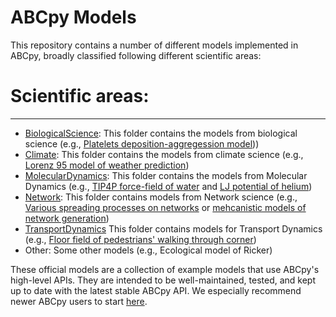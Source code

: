 # ABCpy Models

This repository contains a number of different models implemented in ABCpy, broadly classified following different scientific areas:

# Scientific areas:
--------------------------------
* [BiologicalScience](https://github.com/eth-cscs/abcpy-models/tree/master/BiologicalScience): This folder contains the models from biological science (e.g., [Platelets deposition-aggregession model](https://github.com/eth-cscs/abcpy-models/tree/master/BiologicalScience/PlateletsDeposition)))
* [Climate](https://github.com/eth-cscs/abcpy-models/tree/master/Climate): This folder contains the models from climate science (e.g., [Lorenz 95 model of weather prediction](https://github.com/eth-cscs/abcpy-models/tree/master/Climate/Lorenz95Stochastic))
* [MolecularDynamics](https://github.com/eth-cscs/abcpy-models/tree/master/MolecularDynamics): This folder contains the models from Molecular Dynamics (e.g., [TIP4P force-field of water](https://github.com/eth-cscs/abcpy-models/tree/master/MolecularDynamics/WaterTIP4P) and [LJ potential of helium](https://github.com/eth-cscs/abcpy-models/tree/master/MolecularDynamics/HeliumLJ))
* [Network](https://github.com/eth-cscs/abcpy-models/tree/master/Network): This folder contains models from Network science (e.g., [Various spreading processes on networks](https://github.com/eth-cscs/abcpy-models/tree/master/Network/SpreadingProcessNetwork) or [mehcanistic models of network generation](https://github.com/eth-cscs/abcpy-models/tree/master/Network/NetworkGeneration))
* [TransportDynamics](https://github.com/eth-cscs/abcpy-models/tree/master/TransportDynamics) This folder contains models for Transport Dynamics (e.g., [Floor field of pedestrians' walking through corner](https://github.com/eth-cscs/abcpy-models/tree/master/TransportDynamics/PedestrianWalkingCorner))
* Other: Some other models (e.g., Ecological model of Ricker)
 
These official models are a collection of example models that use ABCpy's high-level APIs. They are intended to be well-maintained, tested, and kept up to date with the latest stable ABCpy API. We especially recommend newer ABCpy users to start [here](http://abcpy.readthedocs.io/en/latest/README.html#getting-started).
